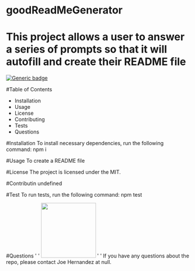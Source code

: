 
# goodReadMeGenerator

# This project allows a user to answer a series of prompts so that it will autofill and create their README file

[![Generic badge](https://img.shields.io/badge/<Viewed>-<0>-<Blue>.svg)](https://shields.io/)

#Table of Contents
- Installation
- Usage
- License
- Contributing
- Tests
- Questions

#Installation
To install necessary dependencies, run the following command:
npm i

#Usage
To create a README file

#License
The project is licensed under the MIT.

#Contributin
undefined

#Test
To run tests, run the following command:
npm test

#Questions '
'
<img width="150" src="https://avatars2.githubusercontent.com/u/61556986?v=4"> '
'
If you have any questions about the repo, please contact Joe Hernandez at null.
